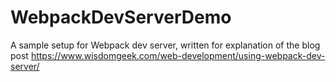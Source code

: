 # WebpackDevServerDemo
A sample setup for Webpack dev server,
written for explanation of the blog post https://www.wisdomgeek.com/web-development/using-webpack-dev-server/
